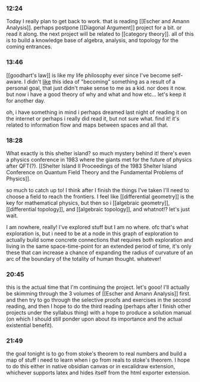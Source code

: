 ### 12:24
Today I really plan to get back to work. that is reading [[Escher and Amann Analysis]]. perhaps postpone [[Diagonal Argument]] project for a bit. or read it along. the next project will be related to [[category theory]]. all of this is to build a knowledge base of algebra, analysis, and topology for the coming entrances.

### 13:46
[[goodhart's law]] is like my life philosophy ever since I've become self-aware. I didn't [like](https://twitter.com/XinYaanZyoy/status/1609543542749233152) this idea of "becoming" something as a result of a personal goal, that just didn't make sense to me as a kid. nor does it now. but now i have a good theory of why and what and how etc... let's keep it for another day.

oh, i have something in mind i perhaps dreamed last night of reading it on the internet or perhaps i really did read it, but not sure what. find it! it's related to information flow and maps between spaces and all that.

### 18:28
What exactly is this shelter island? so much mystery behind it! there's even a physics conference in 1983 where the giants met for the future of physics after QFT(?). [[Shelter Island II Proceedings of the 1983 Shelter Island Conference on Quantum Field Theory and the Fundamental Problems of Physics]].

so much to catch up to! I think after I finish the things I've taken I'll need to choose a field to reach the frontiers. I feel like [[differential geometry]] is the key for mathematical physics, but then so i [[algebraic geometry]], [[differential topology]], and [[algebraic topology]], and whatnot!? let's just wait.

I am nowhere, really! I've explored stuff but I am no where. ofc that's what exploration is, but i need to be at a node in this graph of exploration to actually build some concrete connections that requires both exploration and living in the same space-time-point for an extended period of time, it's only these that can increase a chance of expanding the radius of curvature of an arc of the boundary of the totality of human thought. whatever!


### 20:45
this is the actual time that I'm continuing the project. let's gooo! I'll actually be skimming through the 3 volumes of [[Escher and Amann Analysis]] first. and then try to go through the selective proofs and exercises in the second reading, and then I hope to do the third reading (perhaps after I finish other projects under the syllabus thing) with a hope to produce a solution manual (on which I should still ponder upon about its importance and the actual existential benefit).



### 21:49
the goal tonight is to go from stoke's theorem to real numbers and build a map of stuff i need to learn when i go from reals to stoke's theorem. I hope to do this either in native obsidian canvas or in excalidraw extension, whichever supports latex and hides itself from the html exporter extension.

